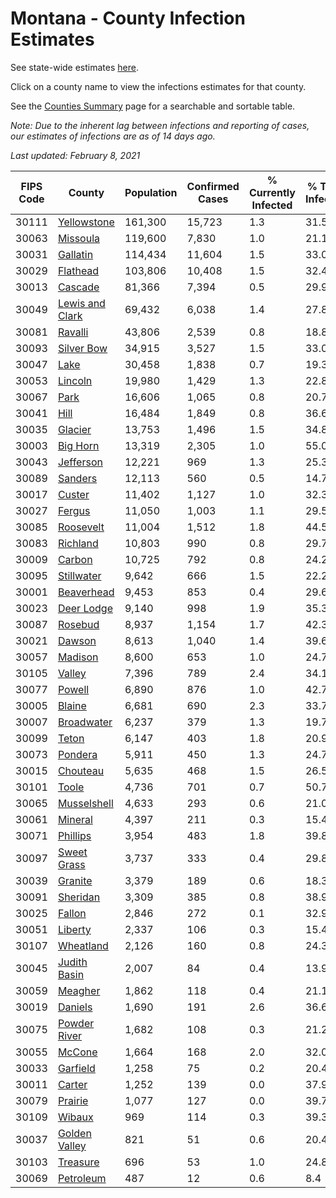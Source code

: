 # Montana - County Infection Estimates

See state-wide estimates [here](/infections/us-mt).

Click on a county name to view the infections estimates for that county.

See the [Counties Summary](/infections/summary-counties) page for a searchable and sortable table.

*Note: Due to the inherent lag between infections and reporting of cases, our estimates of infections are as of 14 days ago.*

*Last updated: February 8, 2021*

|   FIPS Code |                             County |   Population |   Confirmed Cases |   % Currently Infected |   % Total Infected |
|-------------|------------------------------------|--------------|-------------------|------------------------|--------------------|
|       30111 |         [Yellowstone](yellowstone) |      161,300 |            15,723 |                    1.3 |               31.5 |
|       30063 |               [Missoula](missoula) |      119,600 |             7,830 |                    1.0 |               21.1 |
|       30031 |               [Gallatin](gallatin) |      114,434 |            11,604 |                    1.5 |               33.0 |
|       30029 |               [Flathead](flathead) |      103,806 |            10,408 |                    1.5 |               32.4 |
|       30013 |                 [Cascade](cascade) |       81,366 |             7,394 |                    0.5 |               29.9 |
|       30049 | [Lewis and Clark](lewis-and-clark) |       69,432 |             6,038 |                    1.4 |               27.8 |
|       30081 |                 [Ravalli](ravalli) |       43,806 |             2,539 |                    0.8 |               18.8 |
|       30093 |           [Silver Bow](silver-bow) |       34,915 |             3,527 |                    1.5 |               33.0 |
|       30047 |                       [Lake](lake) |       30,458 |             1,838 |                    0.7 |               19.3 |
|       30053 |                 [Lincoln](lincoln) |       19,980 |             1,429 |                    1.3 |               22.8 |
|       30067 |                       [Park](park) |       16,606 |             1,065 |                    0.8 |               20.7 |
|       30041 |                       [Hill](hill) |       16,484 |             1,849 |                    0.8 |               36.6 |
|       30035 |                 [Glacier](glacier) |       13,753 |             1,496 |                    1.5 |               34.8 |
|       30003 |               [Big Horn](big-horn) |       13,319 |             2,305 |                    1.0 |               55.0 |
|       30043 |             [Jefferson](jefferson) |       12,221 |               969 |                    1.3 |               25.3 |
|       30089 |                 [Sanders](sanders) |       12,113 |               560 |                    0.5 |               14.7 |
|       30017 |                   [Custer](custer) |       11,402 |             1,127 |                    1.0 |               32.3 |
|       30027 |                   [Fergus](fergus) |       11,050 |             1,003 |                    1.1 |               29.5 |
|       30085 |             [Roosevelt](roosevelt) |       11,004 |             1,512 |                    1.8 |               44.5 |
|       30083 |               [Richland](richland) |       10,803 |               990 |                    0.8 |               29.7 |
|       30009 |                   [Carbon](carbon) |       10,725 |               792 |                    0.8 |               24.2 |
|       30095 |           [Stillwater](stillwater) |        9,642 |               666 |                    1.5 |               22.2 |
|       30001 |           [Beaverhead](beaverhead) |        9,453 |               853 |                    0.4 |               29.6 |
|       30023 |           [Deer Lodge](deer-lodge) |        9,140 |               998 |                    1.9 |               35.3 |
|       30087 |                 [Rosebud](rosebud) |        8,937 |             1,154 |                    1.7 |               42.3 |
|       30021 |                   [Dawson](dawson) |        8,613 |             1,040 |                    1.4 |               39.6 |
|       30057 |                 [Madison](madison) |        8,600 |               653 |                    1.0 |               24.7 |
|       30105 |                   [Valley](valley) |        7,396 |               789 |                    2.4 |               34.1 |
|       30077 |                   [Powell](powell) |        6,890 |               876 |                    1.0 |               42.7 |
|       30005 |                   [Blaine](blaine) |        6,681 |               690 |                    2.3 |               33.7 |
|       30007 |           [Broadwater](broadwater) |        6,237 |               379 |                    1.3 |               19.7 |
|       30099 |                     [Teton](teton) |        6,147 |               403 |                    1.8 |               20.9 |
|       30073 |                 [Pondera](pondera) |        5,911 |               450 |                    1.3 |               24.7 |
|       30015 |               [Chouteau](chouteau) |        5,635 |               468 |                    1.5 |               26.5 |
|       30101 |                     [Toole](toole) |        4,736 |               701 |                    0.7 |               50.7 |
|       30065 |         [Musselshell](musselshell) |        4,633 |               293 |                    0.6 |               21.0 |
|       30061 |                 [Mineral](mineral) |        4,397 |               211 |                    0.3 |               15.4 |
|       30071 |               [Phillips](phillips) |        3,954 |               483 |                    1.8 |               39.8 |
|       30097 |         [Sweet Grass](sweet-grass) |        3,737 |               333 |                    0.4 |               29.8 |
|       30039 |                 [Granite](granite) |        3,379 |               189 |                    0.6 |               18.3 |
|       30091 |               [Sheridan](sheridan) |        3,309 |               385 |                    0.8 |               38.9 |
|       30025 |                   [Fallon](fallon) |        2,846 |               272 |                    0.1 |               32.9 |
|       30051 |                 [Liberty](liberty) |        2,337 |               106 |                    0.3 |               15.4 |
|       30107 |             [Wheatland](wheatland) |        2,126 |               160 |                    0.8 |               24.3 |
|       30045 |       [Judith Basin](judith-basin) |        2,007 |                84 |                    0.4 |               13.9 |
|       30059 |                 [Meagher](meagher) |        1,862 |               118 |                    0.4 |               21.1 |
|       30019 |                 [Daniels](daniels) |        1,690 |               191 |                    2.6 |               36.6 |
|       30075 |       [Powder River](powder-river) |        1,682 |               108 |                    0.3 |               21.2 |
|       30055 |                   [McCone](mccone) |        1,664 |               168 |                    2.0 |               32.0 |
|       30033 |               [Garfield](garfield) |        1,258 |                75 |                    0.2 |               20.4 |
|       30011 |                   [Carter](carter) |        1,252 |               139 |                    0.0 |               37.9 |
|       30079 |                 [Prairie](prairie) |        1,077 |               127 |                    0.0 |               39.7 |
|       30109 |                   [Wibaux](wibaux) |          969 |               114 |                    0.3 |               39.3 |
|       30037 |     [Golden Valley](golden-valley) |          821 |                51 |                    0.6 |               20.4 |
|       30103 |               [Treasure](treasure) |          696 |                53 |                    1.0 |               24.8 |
|       30069 |             [Petroleum](petroleum) |          487 |                12 |                    0.6 |                8.4 |